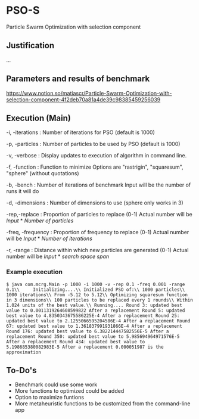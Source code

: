 # PSO-S
Particle Swarm Optimization with selection component

## Justification
...

## Parameters and results of benchmark
https://www.notion.so/matiascr/Particle-Swarm-Optimization-with-selection-component-4f2deb70a81a4de39c98385459256039

## Execution (Main)

-i, -iterations		:		Number of iterations for PSO (default is 1000)

-p, -particles		:		Number of particles to be used by PSO (default is 1000)

-v, -verbose		:		Display updates to execution of algorithm in command line.

-f, -function		:		Function to minimize
						Options are "rastrigin", "squaresum", "sphere" (without quotations)
						
-b, -bench		:		Number of iterations of benchmark
						Input will be the number of runs it will do

-d, -dimensions	:		Number of dimensions to use (sphere only works in 3)

-rep,-replace		:		Proportion of particles to replace (0-1)
						Actual number will be *Input* * *Number of particles*

-freq, -frequency	: 		Proportion of frequency to replace (0-1)
						Actual number will be *Input* * *Number of iterations*
						
-r, -range			:		Distance within which new particles are generated (0-1)
						Actual number will be *Input* * *search space span*
						
### Example execution
`$ java com.mcrg.Main -p 1000 -i 1000 -v -rep 0.1 -freq 0.001 -range 0.1\\    
Initializing....\\
Initialized PSO of:\\
1000 particles\\
1000 iterations\\
From -5.12 to 5.12\\
Optimizing squaresum function in 3 dimensions\\
100 particles to be replaced every 1 rounds\\
Within 1.024 units of the best value.\\
Running....
Round 3: updated best value to 0.0011319264608599822
After a replacement
Round 5: updated best value to 4.8350343675586225E-4
After a replacement
Round 25: updated best value to 2.1255066595204586E-4
After a replacement
Round 67: updated best value to 1.361837991931866E-4
After a replacement
Round 176: updated best value to 6.382214447582556E-5
After a replacement
Round 350: updated best value to 5.985694964971576E-5
After a replacement
Round 434: updated best value to 5.198685380082983E-5
After a replacement
0.000051987 is the approximation`
            
## To-Do's

- Benchmark could use some work
- More functions to optimized could be added
- Option to maximize funtions
- More metaheuristic functions to be customized from the command-line app
